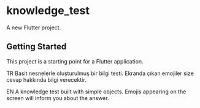 # knowledge_test

A new Flutter project.

## Getting Started

This project is a starting point for a Flutter application.

TR
Basit nesnelerle oluşturulmuş bir bilgi testi.
Ekranda çıkan emojiler size cevap hakkında bilgi verecektir.

EN
A knowledge test built with simple objects.
Emojis appearing on the screen will inform you about the answer.